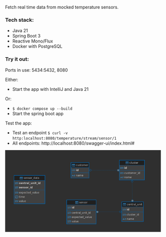 Fetch real time data from mocked temperature sensors.
### Tech stack:
- Java 21
- Spring Boot 3
- Reactive Mono/Flux
- Docker with PostgreSQL

### Try it out:
Ports in use: 5434:5432, 8080

Either:
- Start the app with IntelliJ and Java 21

Or:
- `$ docker compose up --build`
- Start the spring boot app

Test the app:

- Test an endpoint `$ curl -v http:localhost:8080/temperature/stream/sensor/1`
- All endpoints: http://localhost:8080/swagger-ui/index.html#

![ER-diagram](src/main/resources/static/images/er_diagram.png)